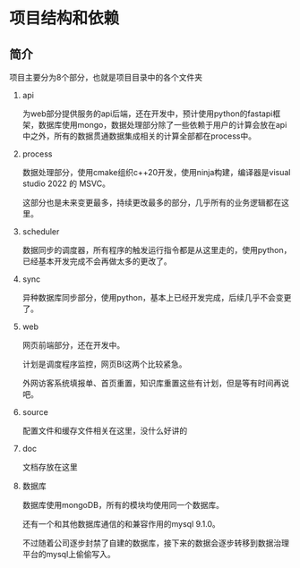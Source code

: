 # 项目结构和依赖

## 简介

项目主要分为8个部分，也就是项目目录中的各个文件夹

1. api

    为web部分提供服务的api后端，还在开发中，预计使用python的fastapi框架，数据库使用mongo，数据处理部分除了一些依赖于用户的计算会放在api中之外，所有的数据贯通数据集成相关的计算全部都在process中。

2. process

    数据处理部分，使用cmake组织c++20开发，使用ninja构建，编译器是visual studio 2022 的 MSVC。

    这部分也是未来变更最多，持续更改最多的部分，几乎所有的业务逻辑都在这里。

3. scheduler

    数据同步的调度器，所有程序的触发运行指令都是从这里走的，使用python，已经基本开发完成不会再做太多的更改了。

4. sync

    异种数据库同步部分，使用python，基本上已经开发完成，后续几乎不会变更了。

5. web

    网页前端部分，还在开发中。
    
    计划是调度程序监控，网页BI这两个比较紧急。

    外网访客系统填报单、首页重置，知识库重置这些有计划，但是等有时间再说吧。

6. source

    配置文件和缓存文件相关在这里，没什么好讲的

7. doc

    文档存放在这里

8. 数据库

    数据库使用mongoDB，所有的模块均使用同一个数据库。

    还有一个和其他数据库通信的和兼容作用的mysql 9.1.0。
    
    不过随着公司逐步封禁了自建的数据库，接下来的数据会逐步转移到数据治理平台的mysql上偷偷写入。